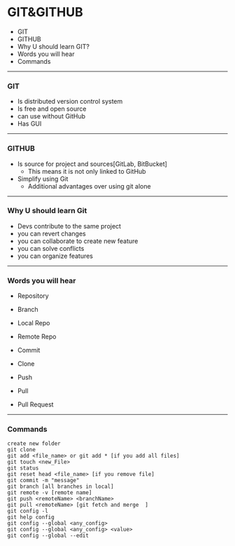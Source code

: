 # GIT&GITHUB

- GIT
- GITHUB
- Why U should learn GIT?
- Words you will hear
- Commands

--------

### GIT

- Is distributed version control system
- Is free and open source
- can use without GitHub
- Has GUI 

--------

### GITHUB

- Is source for project and sources[GitLab, BitBucket]
  -  This means it is not only linked to GitHub
- Simplify using Git
  - Additional advantages over using git alone

-----

### Why U should learn Git

- Devs contribute to the same project
- you can revert changes
- you can collaborate to create new feature
- you can solve conflicts
- you can organize features

----

### Words you will hear

- Repository

- Branch

- Local Repo

- Remote Repo

- Commit

- Clone

- Push

- Pull

- Pull Request

----------

### Commands

```
create new folder
git clone 
git add <file_name> or git add * [if you add all files]
git touch <new_File>
git status
git reset head <file_name> [if you remove file]
git commit -m "message"
git branch [all branches in local]
git remote -v [remote name]
git push <remoteName> <branchName> 
git pull <remoteName> [git fetch and merge  ]
git config -l
git help config
git config --global <any_config> 
git config --global <any_config> <value> 
git config --global --edit  

```

 

 



